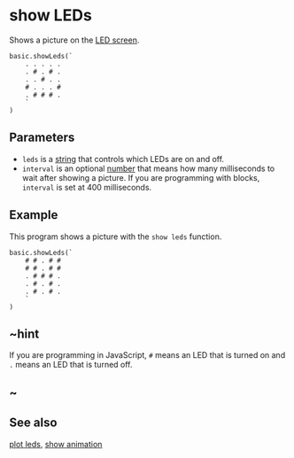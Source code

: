 # show LEDs

Shows a picture on the [LED screen](/device/screen).

```sig
basic.showLeds(`
    . . . . .
    . # . # .
    . . # . .
    # . . . #
    . # # # .
    `
)
```

## Parameters

* `leds` is a [string](/types/string) that controls which LEDs are on and off.
* `interval` is an optional [number](/types/number) that means how many milliseconds to wait after showing a picture.
If you are programming with blocks, `interval` is set at 400 milliseconds.

## Example

This program shows a picture with the ``show leds`` function.

```blocks
basic.showLeds(`
    # # . # #
    # # . # #
    . # # # .
    . # . # .
    . # . # .
    `
)
```

## ~hint

If you are programming in JavaScript, `#` means an LED that is turned
on and `.` means an LED that is turned off.

## ~

## See also

[plot leds](/reference/basic/plot-leds), [show animation](/reference/basic/show-animation)

